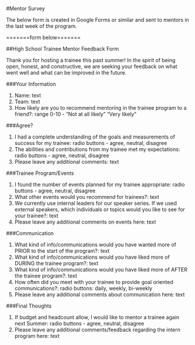 #Mentor Survey

The below form is created in Google Forms or similar and sent to mentors in the last week of the program.

=======form below=======

##High School Trainee Mentor Feedback Form

Thank you for hosting a trainee this past summer! In the spirit of being open, honest, and constructive, we are seeking your feedback on what went well and what can be improved in the future.

###Your Information

1. Name: text
2. Team: text
3. How likely are you to recommend mentoring in the trainee program to a friend?: range 0-10 - “Not at all likely” “Very likely”


###Agree?

1. I had a complete understanding of the goals and measurements of success for my trainee: radio buttons - agree, neutral, disagree
2. The abilities and contributions from my trainee met my expectations: radio buttons - agree, neutral, disagree
3. Please leave any additional comments: text

###Trainee Program/Events

1. I found the number of events planned for my trainee appropriate: radio buttons - agree, neutral, disagree
2. What other events would you recommend for trainees?: text
3. We currently use internal leaders for our speaker series. If we used external speakers, which individuals or topics would you like to see for your trainee?: text
4. Please leave any additional comments on events here: text

###Communication

1. What kind of info/communications would you have wanted more of PRIOR to the start of the program?: text
2. What kind of info/communications would you have liked more of DURING the trainee program?: text
3. What kind of info/communications would you have liked more of AFTER the trainee program?: text
4. How often did you meet with your trainee to provide goal oriented communications?: radio buttons: daily, weekly, bi-weekly
5. Please leave any additional comments about communication here: text

###Final Thoughts

1. If budget and headcount allow, I would like to mentor a trainee again next Summer: radio buttons - agree, neutral, disagree
2. Please leave any additional comments/feedback regarding the intern program here: text



